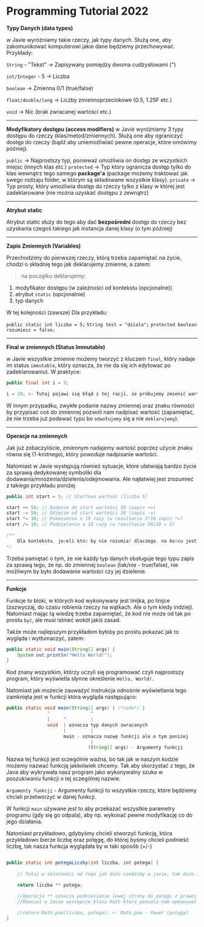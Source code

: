 # Programming Tutorial 2022

**Typy Danych (data types)**

w Javie wyróżniamy takie rzeczy,
jak typy danych. Służą one,
aby zakomunikować komputerowi 
jakie dane będziemy przechowywać.
Przykłady:


`String` - "Tekst" -> Zapisywany pomiędzy dwoma cudzysłowami (")

`int/Integer` - 5 -> Liczba

`boolean` -> Zmienna 0/1 (true/false)

`float/double/long` -> Liczby zmiennoprzecinkowe (0.5, 1.25F etc.)

`void` -> Nic (brak zwracanej wartości etc.)

---

**Modyfikatory dostępu (access modifiers)**
w Javie wyróżniamy 3 typy dostępu do rzeczy (klas/metod/zmiennych). Służą one aby ograniczyć dostęp do rzeczy (bądź aby uniemożliwiać pewne operacje, które omówimy później).

`public` -> Najprostszy typ, ponieważ umożliwia on dostęp ze wszystkich miejsc (innych klas etc.)
`protected` -> Typ który ogranicza dostęp tylko do
klas wewnątrz tego samego **package'a** (package możemy traktować jak swego rodzaju folder, w którym są składowane wszystkie klasy).
`private` -> Typ prosty, który umożliwia dostęp do rzeczy tylko z klasy w której jest zadeklarowane (nie można uzyskać dostępu z zewnątrz)

---

**Atrybut static**

Atrybut static służy do tego aby dać **bezpośredni** dostęp do rzeczy bez uzyskania czegoś takiego jak instancja danej klasy (o tym później)

---

**Zapis Zmiennych (Variables)**

Przechodzimy do pierwszej rzeczy, którą trzeba zapamiętać na życie, chodzi o składnię tego jak deklarujemy zmienne, a zatem:

> na początku deklarujemy:
1. modyfikator dostępu (w zależności od kontekstu (opcjonalne))
2. atrybut `static` (opcjonalnie)
3. typ danych

W tej kolejności (zawsze)
Dla przykładu:

`public static int liczba = 5;`
`String test = "dziala";`
`protected boolean rozumiesz = false;`

---

**Final w zmiennych (Status Immutable)**

w Javie wszystkie zmienne możemy tworzyć z kluczem `final`, który nadaje im status `immutable`, który oznacza, że nie da się ich edytować po zadeklarowaniu). W praktyce:
```java
public final int i = 5; 

i = 10; <- Tutaj pojawi się błąd z tej racji, że próbujemy zmienić wartość i podczas, gdy jest ona immutable

```

W innym przypadku, zwykłe podanie nazwy zmiennej oraz znaku równości by przypisać coś do zmiennej pozwoli nam nadpisać wartość (zapamiętać, że nie trzeba już podawać typu bo `odwołujemy` się a nie `deklarujemy`).

---

**Operacje na zmiennych**

Jak już zobaczyliście, zmiennym nadajemy wartość poprzez użycie znaku
równa się (1-krotnego), który powoduje nadpisanie wartości.

Natomiast w Javie występują również sytuacje, które ułatwiają bardzo życie za sprawą dedykowanej symboliki dla dodawania/mnożenia/dzielenia/odejmowania.
Ale najłatwiej jest zrozumieć z takiego przykładu poniżej

```java
public int start = 5; // Startowa wartość (liczba 5)

start += 50; // Dodanie do start wartości 50 (zapis +=)
start -= 50; // Odjęcie od start wartości 50 (zapis -=)
start *= 10; // Pomnożenie o 10 razy (w rezultacie 5*10 zapis *=)
start /= 10; // Podzielenie o 10 razy (w rezultacie 50/10 = 5)

/**
    Dla kontekstu, jeżeli ktoś by nie rozumiał dlaczego, na końcu jest 50/10. Wynika to z tego, że jak wykonujemy te operację jedna po drugiej, to *= 10 nadaje zmiennej start wartość 50, od której później dzielimy oraz każda z tych instrukcji bazuje na wyniku poprzedniej
*/

```
Trzeba pamiętać o tym, że nie każdy typ danych obsługuje tego typu zapis za sprawą tego, że np. do zmiennej `boolean` (tak/nie - true/false), nie możliwym by było dodawanie wartości czy jej dzielenie.

---

**Funkcje**

Funkcje to bloki, w których kod wykonywany jest linijka, po linijce (zazwyczaj, do czasu robienia rzeczy na wątkach. Ale o tym kiedy indziej).
Natomiast mając tą wiedzę trzeba zapamiętać, że kod nie może od tak po prostu `być`, ale musi istnieć wokół jakiś zasad.

Także może najlepszym przykładem byłoby po prostu pokazać jak to wygląda i wytłumaczyć, zatem:

```java
public static void main(String[] args) {
    System.out.println("Hello World!");
}
```
Kod znany wszystkim, którzy uczyli się programować czyli najprostszy program, który wyświetla słynne określenie `Hello, World!`.

Natomiast jak możecie zauważyć instrukcja odnośnie wyświetlania tego
zamknięta jest w funkcji która wygląda następująco:

```java
public static void main(String[] args) { /*code*/ }
               ^               ^            
               |     ^         |          
               void  | oznacza typ danych zwracanych
                     |         |
                     main - oznacza nazwę funkcji ale o tym poniżej
                               |
                              (String[] args) - Argumenty funkcji  
```                          

Nazwa tej funkcji jest sczególnie ważna, bo tak jak w naszym kodzie możemy nazwać funkcję jakkolwiek chcemy. Tak aby skorzystać z tego, że Java aby wykrywała nasz program jako wykonywalny szuka w poszukiwaniu funkcji o tej sczególnej nazwie.

`Argumenty funkcji` - Argumenty funkcji to wszystkie rzeczy, które będziemy chcieli przetworzyć w danej funkcji.

W funkcji `main` używane jest to aby przekazać wszystkie parametry programu (gdy się go odpala), aby np. wykonać pewne modyfikację co do jego działania.

Natomiast przykładowo, gdybyśmy chcieli stworzyć funkcję, która przykładowo bierze liczbę oraz potęgę, do której byśmy chcieli podnieść liczbę, tak nasza funkcja wyglądała by w taki sposób (+/-)

```java

public static int potegaLiczby(int liczba, int potega) {
    
    // Tutaj w zależności od tego jak dużo siedzimy w javie, tak dużo implementacji moglibyśmy znaleźć ale z racji, że nie chcę aby wam główka parowała to skupimy się na tej najprostszej a jakieś bardziej zaawansowane podam wam kiedy indziej 😎

    return liczba ** potega;

    //Operacja ** oznacza podniesienie lewej strony do potęgi z prawej strony. Warto zapamiętać aby nie męczyć.
    //Również w Javie występuje klasa Math która pozwala nam wykonywać takie operację, ale wytłumaczę wam tą klasę dokładniej później oraz częste rzeczy, których ja używam i prawdopodobnie z których i wy będziecie w miarę regularnie korzystać

    //return Math.pow(liczba, potega); <- Math.pow - Power (potęga)
}
```
